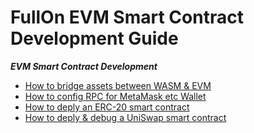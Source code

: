 # FullOn EVM Smart Contract Development Guide

***EVM Smart Contract Development***

* [How to bridge assets between WASM & EVM](evm/How_to_bridge_assets_btwn_wasm_n_evm.md)
* [How to config RPC for MetaMask etc Wallet](evm/How_to_config_FLON_EVM_RPC_into_MetaMask_etc_EVM_Wallets.md)
* [How to deply an ERC-20 smart contract](evm/How_to_deploy_erc20_contract.md)
* [How to deply & debug a UniSwap smart contract](evm/How_to_deploy_uniswap_n_debug.md)
